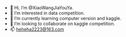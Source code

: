 - 👋 Hi, I’m @XiaoWangJiaYouYa.
- 👀 I’m interested in  data competition. 
- 🌱 I’m currently learning computer version and kaggle.
- 💞️ I’m looking to collaborate on kaggle competition.
- 📫 heheha2223@163.com


<!---
XiaoWangJiaYouYa/XiaoWangJiaYouYa is a ✨ special ✨ repository because its `README.md` (this file) appears on your GitHub profile.
You can click the Preview link to take a look at your changes.
--->
